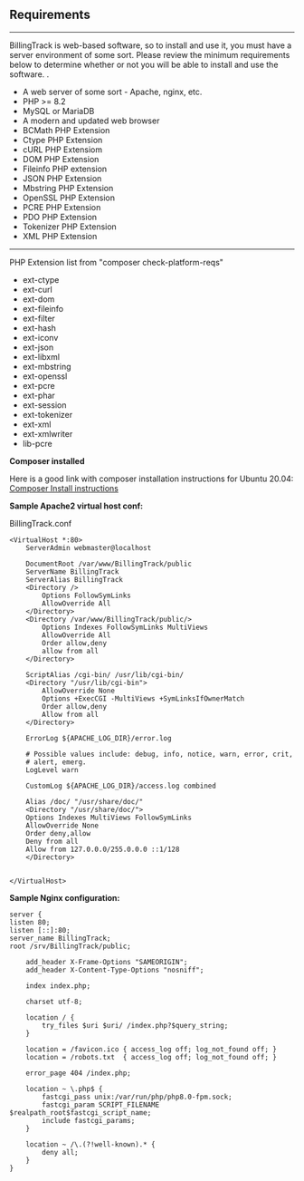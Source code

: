 Requirements
---

---

BillingTrack is web-based software, so to install and use it, you must
have a server environment of some sort. Please review the minimum
requirements below to determine whether or not you will be able to
install and use the software. .

- A web server of some sort - Apache, nginx, etc.
- PHP &gt;= 8.2
- MySQL or MariaDB
- A modern and updated web browser
- BCMath PHP Extension
- Ctype PHP Extension
- cURL PHP Extensiom
- DOM PHP Extension
- Fileinfo PHP extension
- JSON PHP Extension
- Mbstring PHP Extension
- OpenSSL PHP Extension
- PCRE PHP Extension
- PDO PHP Extension
- Tokenizer PHP Extension
- XML PHP Extension
------------
PHP Extension list from "composer check-platform-reqs"

-   ext-ctype
-   ext-curl
-   ext-dom
-   ext-fileinfo
-   ext-filter
-   ext-hash
-   ext-iconv
-   ext-json
-   ext-libxml
-   ext-mbstring
-   ext-openssl
-   ext-pcre
-   ext-phar
-   ext-session
-   ext-tokenizer
-   ext-xml
-   ext-xmlwriter
-   lib-pcre


**Composer installed**

Here is a good link with composer installation instructions for Ubuntu 20.04:
[Composer Install instructions](https://www.digitalocean.com/community/tutorials/how-to-install-and-use-composer-on-ubuntu-20-04)

**Sample Apache2 virtual host conf:**

BillingTrack.conf

	<VirtualHost *:80>
		ServerAdmin webmaster@localhost

		DocumentRoot /var/www/BillingTrack/public
		ServerName BillingTrack
		ServerAlias BillingTrack
		<Directory />
			Options FollowSymLinks
			AllowOverride All
		</Directory>
		<Directory /var/www/BillingTrack/public/>
			Options Indexes FollowSymLinks MultiViews
			AllowOverride All
			Order allow,deny
			allow from all
		</Directory>

		ScriptAlias /cgi-bin/ /usr/lib/cgi-bin/
		<Directory "/usr/lib/cgi-bin">
			AllowOverride None
			Options +ExecCGI -MultiViews +SymLinksIfOwnerMatch
			Order allow,deny
			Allow from all
		</Directory>

		ErrorLog ${APACHE_LOG_DIR}/error.log

		# Possible values include: debug, info, notice, warn, error, crit,
		# alert, emerg.
		LogLevel warn

		CustomLog ${APACHE_LOG_DIR}/access.log combined

	    Alias /doc/ "/usr/share/doc/"
	    <Directory "/usr/share/doc/">
		Options Indexes MultiViews FollowSymLinks
		AllowOverride None
		Order deny,allow
		Deny from all
		Allow from 127.0.0.0/255.0.0.0 ::1/128
	    </Directory>


	</VirtualHost>

**Sample Nginx configuration:**

    server {
    listen 80;
    listen [::]:80;
    server_name BillingTrack;
    root /srv/BillingTrack/public;
    
        add_header X-Frame-Options "SAMEORIGIN";
        add_header X-Content-Type-Options "nosniff";
     
        index index.php;
     
        charset utf-8;
     
        location / {
            try_files $uri $uri/ /index.php?$query_string;
        }
     
        location = /favicon.ico { access_log off; log_not_found off; }
        location = /robots.txt  { access_log off; log_not_found off; }
     
        error_page 404 /index.php;
     
        location ~ \.php$ {
            fastcgi_pass unix:/var/run/php/php8.0-fpm.sock;
            fastcgi_param SCRIPT_FILENAME $realpath_root$fastcgi_script_name;
            include fastcgi_params;
        }
     
        location ~ /\.(?!well-known).* {
            deny all;
        }
    }
